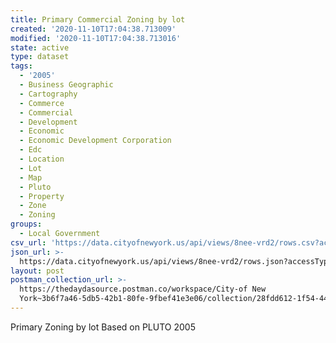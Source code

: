 ```yaml
---
title: Primary Commercial Zoning by lot
created: '2020-11-10T17:04:38.713009'
modified: '2020-11-10T17:04:38.713016'
state: active
type: dataset
tags:
  - '2005'
  - Business Geographic
  - Cartography
  - Commerce
  - Commercial
  - Development
  - Economic
  - Economic Development Corporation
  - Edc
  - Location
  - Lot
  - Map
  - Pluto
  - Property
  - Zone
  - Zoning
groups:
  - Local Government
csv_url: 'https://data.cityofnewyork.us/api/views/8nee-vrd2/rows.csv?accessType=DOWNLOAD'
json_url: >-
  https://data.cityofnewyork.us/api/views/8nee-vrd2/rows.json?accessType=DOWNLOAD
layout: post
postman_collection_url: >-
  https://thedaydasource.postman.co/workspace/City-of New
  York~3b6f7a46-5db5-42b1-80fe-9fbef41e3e06/collection/28fdd612-1f54-449a-9c79-77c033344ec1
---
```

Primary Zoning by lot Based on PLUTO 2005

